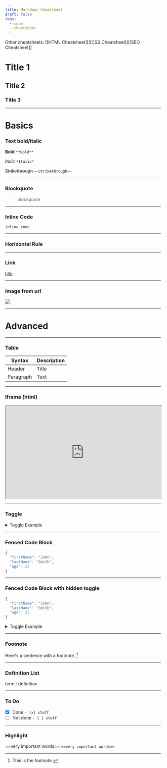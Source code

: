```yaml
---
title: Markdown Cheatsheet
draft: false
tags:
  - code
  - cheatsheet
---
```


Other cheatsheets:  [[HTML Cheatsheet]][[CSS Cheatsheet]][[SEO Cheatsheet]]

# Title 1
## Title 2
### Title 3
---
# Basics

### Text bold/italic

**Bold** `**Bold**`

*Italic* `*Italic*`

~~Strikethrough~~ `~~Strikethrough~~`

---
### Blockquote
> blockquote 
---
### Inline Code
`inline code`

---

### Horizontal Rule

---

### Link
[title](https://www.example.com)

---
### Image from url
![](https://www.freecodecamp.org/news/content/images/2021/08/imgTag.png)

---
# Advanced
---
### Table
| Syntax | Description |
| ----------- | ----------- |
| Header | Title |
| Paragraph | Text |


---
### Iframe (html)
<iframe
  src="https://codepen.io/team/codepen/embed/preview/PNaGbb"
  style="width:100%; height:300px;"
></iframe>

---
### Toggle
<details>
<summary>Toggle Example</summary>

Boooooooooo
</details>

---
### Fenced Code Block

```js
{
  "firstName": "John",
  "lastName": "Smith",
  "age": 25
}
```


---
### Fenced Code Block with hidden toggle

```js
{
  "firstName": "John",
  "lastName": "Smith",
  "age": 25
}
```
<details>
<summary>Toggle Example</summary>

```html

```

</details>

---
### Footnote

Here's a sentence with a footnote. [^1]

[^1]: This is the footnote.

---
### Definition List

term
: definition

---
### To Do

- [x] Done `- [x] stuff` 
- [ ] Not done `- [ ] stuff` 

---
### Highlight

==very important words==
`==very important words==`

<!-- ---
### Subscript

H~2~O `H~2~O`

---
### Superscript

X^2^ `X^2^` -->